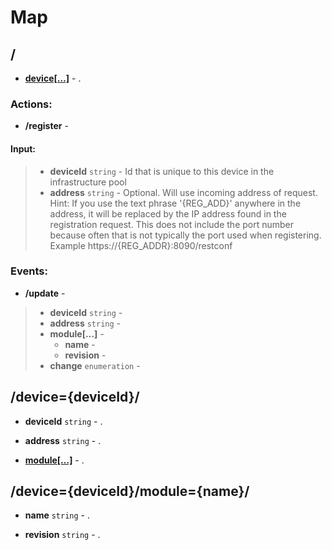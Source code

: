 

# Map


## <a name=""></a>/



  
* **[device[…]](#/device)** - . 



### Actions:

* <a name="/register"></a>**/register** - 
 
  
#### Input:
> * **deviceId** `string` - Id that is unique to this device in the infrastructure pool
> * **address** `string` - Optional.  Will use incoming address of request.  Hint: If you use the text
phrase &#39;{REG_ADD}&#39; anywhere in the address, it will be replaced by the IP address found
in the registration request. This does not include the port number because often that
is not typically the port used when registering.  Example  https://{REG_ADDR}:8090/restconf


  





### Events:

* <a name="/update"></a>**/update** - 

 	
> * **deviceId** `string` - 	
> * **address** `string` - 
> * **module[…]** - 
>     * **name** -  
>     * **revision** -  	
> * **change** `enumeration` - 





## <a name="/device"></a>/device={deviceId}/



  
* **deviceId** `string` - . 

  
* **address** `string` - . 

  
* **[module[…]](#/device/module)** - . 







## <a name="/device/module"></a>/device={deviceId}/module={name}/



  
* **name** `string` - . 

  
* **revision** `string` - . 







